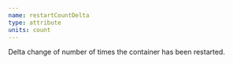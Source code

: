 ```yaml
---
name: restartCountDelta
type: attribute
units: count
---
```


Delta change of number of times the container has been restarted.